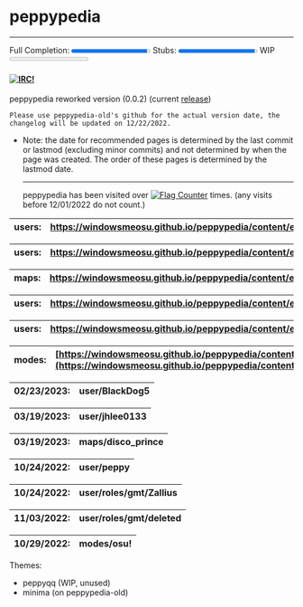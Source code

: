 # peppypedia

* * *
<label for="progress">Full Completion:</label>
<progress id="progress" value="96.2" max="100"> 96.2%</progress> 
 <label for="progress2">Stubs:</label>
<progress id="progress2" value="97" max="100"> 97%</progress> 
 <label for="file">WIP</labe >
<progress id="file" value="0.02" max="100"> 2%</progress> 

#### [![IRC!](https://kiwiirc.com/buttons/irc.libera.chat/peppypedia.png)](https://kiwiirc.com/client/irc.libera.chat/?nick=guest|?&theme=cli##peppypedia)

  peppypedia
      reworked version (0.0.2) (current [release](https://github.com/WindowsMeosu/peppypedia-old/releases/tag/v.0.2-beta.6.7))

    Please use peppypedia-old's github for the actual version date, the changelog will be updated on 12/22/2022.

* Note: the date for recommended pages is determined by the last commit or lastmod (excluding minor commits) and not determined by when the page was created. The order of these pages is determined by the lastmod date.

   * * *

   peppypedia has been visited over <a href="https://info.flagcounter.com/RKXq"><img src="https://s01.flagcounter.com/mini/RKXq/bg_B5B5B5/txt_000000/border_1BCCCC/flags_0/" alt="Flag Counter" border="0"></a> times. (any visits before 12/01/2022 do not count.)

| users: | <https://windowsmeosu.github.io/peppypedia/content/en/users/WhiteCat> |
| --- | --- |

| users: | <https://windowsmeosu.github.io/peppypedia/content/en/users/jhlee0133> |
| --- | --- |

| maps: | <https://windowsmeosu.github.io/peppypedia/content/en/maps/disco_prince> |
| --- | --- |

| users: | <https://windowsmeosu.github.io/peppypedia/content/en/users/peppy> |
| --- | --- |

| users: | <https://windowsmeosu.github.io/peppypedia/content/en/users/roles/gmt/Zallius> |
| --- | --- |

| modes: | [https://windowsmeosu.github.io/peppypedia/content/en/modes/osu!](https://windowsmeosu.github.io/peppypedia/content/en/modes/osu!) |
| --- | --- |

| 02/23/2023: | user/BlackDog5 |
| --- | --- |

| 03/19/2023: | user/jhlee0133 |
| --- | --- |

| 03/19/2023: | maps/disco_prince |
| --- | --- |

| 10/24/2022: | user/peppy |
| --- | --- |

| 10/24/2022: | user/roles/gmt/Zallius |
| --- | --- |

| 11/03/2022: | user/roles/gmt/deleted |
| --- | --- |

| 10/29/2022: | modes/osu! |
| --- | --- |

Themes:

* peppyqq (WIP, unused)
* minima (on peppypedia-old)

